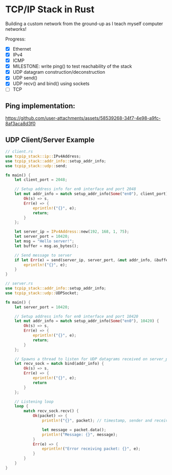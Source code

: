 # TCP/IP Stack in Rust

Building a custom network from the ground-up as I teach myself computer networks!

Progress:
- [x] Ethernet
- [x] IPv4
- [x] ICMP
- [x] MILESTONE: write ping() to test reachability of the stack 
- [x] UDP datagram construction/deconstruction
- [x] UDP send()
- [x] UDP recv() and bind() using sockets
- [ ] TCP   

## Ping implementation:

https://github.com/user-attachments/assets/58539268-34f7-4e98-a9fc-8af3aca8d3f0

## UDP Client/Server Example
```rust
// client.rs
use tcpip_stack::ip::IPv4Address;
use tcpip_stack::addr_info::setup_addr_info;
use tcpip_stack::udp::send;

fn main() {
    let client_port = 2048;

    // Setup address info for en0 interface and port 2048
    let mut addr_info = match setup_addr_info(Some("en0"), client_port) {
        Ok(s) => s,
        Err(e) => {
            eprintln!("{}", e);
            return;
        }
    };

    let server_ip = IPv4Address::new(192, 168, 1, 75);
    let server_port = 10420;
    let msg = "Hello server!";
    let buffer = msg.as_bytes();

    // Send message to server
    if let Err(e) = send(server_ip, server_port, &mut addr_info, &buffer) {
        eprintln!("{}", e);
    }
}
```

```rust
// server.rs
use tcpip_stack::addr_info::setup_addr_info;
use tcpip_stack::udp::UDPSocket;

fn main() {
    let server_port = 10420;

    // Setup address info for en0 interface and port 10420
    let mut addr_info = match setup_addr_info(Some("en0"), 10420) {
        Ok(s) => s,
        Err(e) => {
            eprintln!("{}", e);
            return;
        }
    };

    // Spawns a thread to listen for UDP datagrams received on server_port
    let recv_sock = match bind(addr_info) {
        Ok(s) => s,
        Err(e) => {
            eprintln!("{}", e);
            return
        }
    };

    // Listening loop
    loop {
        match recv_sock.recv() {
            Ok(packet) => {
                println!("{}", packet); // timestamp, sender and receiver IP and MAC addresses

                let message = packet.data();
                println!("Message: {}", message);
            }
            Err(e) => {
                eprintln!("Error receiving packet: {}", e);
            }
        }
    }
}
```




